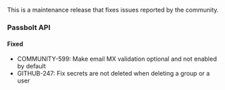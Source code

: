 This is a maintenance release that fixes issues reported by the community.

### Passbolt API
#### Fixed
- COMMUNITY-599: Make email MX validation optional and not enabled by default
- GITHUB-247: Fix secrets are not deleted when deleting a group or a user

